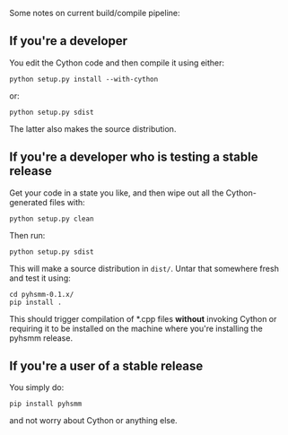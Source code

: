 Some notes on current build/compile pipeline:

If you're a developer
----------------------------

You edit the Cython code and then compile it using either:

```
python setup.py install --with-cython
```

or:

```
python setup.py sdist
```

The latter also makes the source distribution. 

If you're a developer who is testing a stable release
---------------------------------------------------------------------

Get your code in a state you like, and then wipe out all the Cython-generated files with:

```
python setup.py clean
````

Then run: 

```
python setup.py sdist
````

This will make a source distribution in ``dist/``. Untar that somewhere fresh and test it using:

```
cd pyhsmm-0.1.x/
pip install .
```

This should trigger compilation of *.cpp files **without** invoking Cython or requiring it to be installed on the machine where you're installing the pyhsmm release.

If you're a user of a stable release 
----------------------------------------------

You simply do:

``pip install pyhsmm``

and not worry about Cython or anything else.
